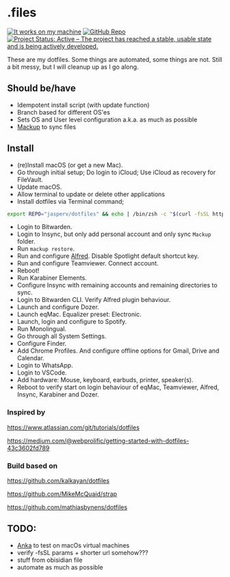 # .files

<!-- prettier-ignore -->
[![It works on my machine](<https://img.shields.io/static/v1?label=It%20works%20on%20my%20machine&message=¯\\_(ツ)_/¯&color=brightgreen&style=for-the-badge>)](https://git.io/jasperv)
[![GitHub Repo](https://img.shields.io/static/v1?label=github&message=jasperv/dotfiles&color=brightgreen&style=for-the-badge&logo=github)](https://github.com/JasperV/dotfiles)
[![Project Status: Active – The project has reached a stable, usable state and is being actively developed.](https://img.shields.io/static/v1?label=repo%20status&message=active&color=brightgreen&style=for-the-badge)](https://www.repostatus.org/#active)

These are my dotfiles. Some things are automated, some things are not. Still a bit messy, but I will cleanup up as I go along.

## Should be/have
- Idempotent install script (with update function)
- Branch based for different OS'es
- Sets OS and User level configuration a.k.a. as much as possible
- [Mackup](https://github.com/lra/mackup) to sync files
  
## Install
- (re)Install macOS (or get a new Mac).
- Go through initial setup; Do login to iCloud; Use iCloud as recovery for FileVault.
- Update macOS.
- Allow terminal to update or delete other applications
- Install dotfiles via Terminal command;

```zsh
export REPO="jasperv/dotfiles" && echo | /bin/zsh -c "$(curl -fsSL https://raw.githubusercontent.com/$REPO/macos/install)"
```

- Login to Bitwarden.
- Login to Insync, but only add personal account and only sync `Mackup` folder.
- Run `mackup restore`.
- Run and configure [Alfred](https://www.alfredapp.com/). Disable Spotlight default shortcut key.
- Run and configure Teamviewer. Connect account.
- Reboot!
- Run Karabiner Elements.
- Configure Insync with remaining accounts and remaining directories to sync.
- Login to Bitwarden CLI. Verify Alfred plugin behaviour.
- Launch and configure Dozer.
- Launch eqMac. Equalizer preset: Electronic.
- Launch, login and configure to Spotify.
- Run Monolingual.
- Go through all System Settings.
- Configure Finder.
- Add Chrome Profiles. And configure offline options for Gmail, Drive and Calendar.
- Login to WhatsApp.
- Login to VSCode.
- Add hardware: Mouse, keyboard, earbuds, printer, speaker(s). 
- Reboot to verify start on login behaviour of eqMac, Teamviewer, Alfred, Insync, Karabiner and Dozer.

### Inspired by
https://www.atlassian.com/git/tutorials/dotfiles

https://medium.com/@webprolific/getting-started-with-dotfiles-43c3602fd789

### Build based on
https://github.com/kalkayan/dotfiles

https://github.com/MikeMcQuaid/strap

https://github.com/mathiasbynens/dotfiles

## TODO:
- [Anka](https://veertu.com/anka-develop/) to test on macOs virtual machines
- verify -fsSL params + shorter url somehow???
- stuff from obisidian file
- automate as much as possible
  

